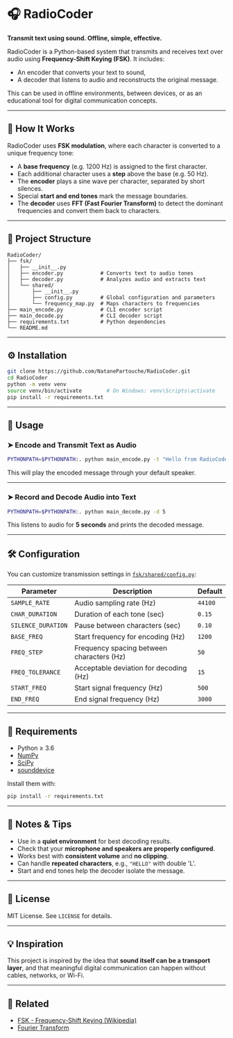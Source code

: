 # 🎧 RadioCoder

**Transmit text using sound. Offline, simple, effective.**

RadioCoder is a Python-based system that transmits and receives text over audio using **Frequency-Shift Keying (FSK)**. It includes:
- An encoder that converts your text to sound,
- A decoder that listens to audio and reconstructs the original message.

This can be used in offline environments, between devices, or as an educational tool for digital communication concepts.

---

## 📡 How It Works

RadioCoder uses **FSK modulation**, where each character is converted to a unique frequency tone:

- A **base frequency** (e.g. 1200 Hz) is assigned to the first character.
- Each additional character uses a **step** above the base (e.g. 50 Hz).
- The **encoder** plays a sine wave per character, separated by short silences.
- Special **start and end tones** mark the message boundaries.
- The **decoder** uses **FFT (Fast Fourier Transform)** to detect the dominant frequencies and convert them back to characters.

---

## 📁 Project Structure

```
RadioCoder/
├── fsk/
│   ├── __init__.py
│   ├── encoder.py            # Converts text to audio tones
│   ├── decoder.py            # Analyzes audio and extracts text
│   └── shared/
│       ├── __init__.py
│       ├── config.py         # Global configuration and parameters
│       └── frequency_map.py  # Maps characters to frequencies
├── main_encode.py            # CLI encoder script
├── main_decode.py            # CLI decoder script
├── requirements.txt          # Python dependencies
└── README.md
```

---

## ⚙️ Installation

```bash
git clone https://github.com/NatanePartouche/RadioCoder.git
cd RadioCoder
python -m venv venv
source venv/bin/activate        # On Windows: venv\Scripts\activate
pip install -r requirements.txt
```

---

## 🚀 Usage

### ➤ Encode and Transmit Text as Audio

```bash
PYTHONPATH=$PYTHONPATH:. python main_encode.py -t "Hello from RadioCoder"
```

This will play the encoded message through your default speaker.

---

### ➤ Record and Decode Audio into Text

```bash
PYTHONPATH=$PYTHONPATH:. python main_decode.py -d 5
```

This listens to audio for **5 seconds** and prints the decoded message.

---

## 🛠 Configuration

You can customize transmission settings in [`fsk/shared/config.py`](fsk/shared/config.py):

| Parameter         | Description                                | Default      |
|------------------|--------------------------------------------|--------------|
| `SAMPLE_RATE`     | Audio sampling rate (Hz)                   | `44100`      |
| `CHAR_DURATION`   | Duration of each tone (sec)                | `0.15`       |
| `SILENCE_DURATION`| Pause between characters (sec)             | `0.10`       |
| `BASE_FREQ`       | Start frequency for encoding (Hz)          | `1200`       |
| `FREQ_STEP`       | Frequency spacing between characters (Hz)  | `50`         |
| `FREQ_TOLERANCE`  | Acceptable deviation for decoding (Hz)     | `15`         |
| `START_FREQ`      | Start signal frequency (Hz)                | `500`        |
| `END_FREQ`        | End signal frequency (Hz)                  | `3000`       |

---

## 🧩 Requirements

- Python ≥ 3.6  
- [NumPy](https://numpy.org/)  
- [SciPy](https://scipy.org/)  
- [sounddevice](https://python-sounddevice.readthedocs.io/)

Install them with:

```bash
pip install -r requirements.txt
```

---

## 📌 Notes & Tips

- Use in a **quiet environment** for best decoding results.
- Check that your **microphone and speakers are properly configured**.
- Works best with **consistent volume** and **no clipping**.
- Can handle **repeated characters**, e.g., `"HELLO"` with double 'L'.
- Start and end tones help the decoder isolate the message.

---

## 📄 License

MIT License. See `LICENSE` for details.

---

## 💡 Inspiration

This project is inspired by the idea that **sound itself can be a transport layer**, and that meaningful digital communication can happen without cables, networks, or Wi-Fi.

---

## 🔗 Related

- [FSK - Frequency-Shift Keying (Wikipedia)](https://en.wikipedia.org/wiki/Frequency-shift_keying)
- [Fourier Transform](https://en.wikipedia.org/wiki/Fast_Fourier_transform)

